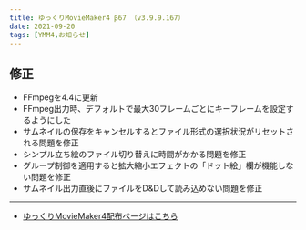 ```yaml
---
title: ゆっくりMovieMaker4 β67 （v3.9.9.167）
date: 2021-09-20
tags: [YMM4,お知らせ]
---
```

## 修正
- FFmpegを4.4に更新
- FFmpeg出力時、デフォルトで最大30フレームごとにキーフレームを設定するようにした
- サムネイルの保存をキャンセルするとファイル形式の選択状況がリセットされる問題を修正
- シンプル立ち絵のファイル切り替えに時間がかかる問題を修正
- グループ制御を適用すると拡大縮小エフェクトの「ドット絵」欄が機能しない問題を修正
- サムネイル出力直後にファイルをD&Dして読み込めない問題を修正

---

- [ゆっくりMovieMaker4配布ページはこちら](../index.md)